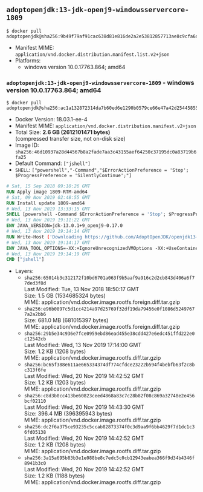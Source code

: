 ## `adoptopenjdk:13-jdk-openj9-windowsservercore-1809`

```console
$ docker pull adoptopenjdk@sha256:9b49f79af91cac638d81e816de2a2e53812857713ae8c9cfa6a7945a9a6fea21
```

-	Manifest MIME: `application/vnd.docker.distribution.manifest.list.v2+json`
-	Platforms:
	-	windows version 10.0.17763.864; amd64

### `adoptopenjdk:13-jdk-openj9-windowsservercore-1809` - windows version 10.0.17763.864; amd64

```console
$ docker pull adoptopenjdk@sha256:ac1a132872314da7b60ed6e1290b0579ce66e47a42d2544585584a65a018cfa2
```

-	Docker Version: 18.03.1-ee-4
-	Manifest MIME: `application/vnd.docker.distribution.manifest.v2+json`
-	Total Size: **2.6 GB (2612101471 bytes)**  
	(compressed transfer size, not on-disk size)
-	Image ID: `sha256:46d10937a28d44567b8a2fade7aa3c43155aef64250c37195dc0a83719b6fa25`
-	Default Command: `["jshell"]`
-	`SHELL`: `["powershell","-Command","$ErrorActionPreference = 'Stop'; $ProgressPreference = 'SilentlyContinue';"]`

```dockerfile
# Sat, 15 Sep 2018 09:10:26 GMT
RUN Apply image 1809-RTM-amd64
# Sat, 09 Nov 2019 02:48:55 GMT
RUN Install update 1809-amd64
# Wed, 13 Nov 2019 13:33:15 GMT
SHELL [powershell -Command $ErrorActionPreference = 'Stop'; $ProgressPreference = 'SilentlyContinue';]
# Wed, 13 Nov 2019 19:11:22 GMT
ENV JAVA_VERSION=jdk-13.0.1+9_openj9-0.17.0
# Wed, 13 Nov 2019 19:14:14 GMT
RUN Write-Host ('Downloading https://github.com/AdoptOpenJDK/openjdk13-binaries/releases/download/jdk-13.0.1%2B9_openj9-0.17.0/OpenJDK13U-jdk_x64_windows_openj9_13.0.1_9_openj9-0.17.0.msi ...');         [Net.ServicePointManager]::SecurityProtocol = [Net.SecurityProtocolType]::Tls12;         wget https://github.com/AdoptOpenJDK/openjdk13-binaries/releases/download/jdk-13.0.1%2B9_openj9-0.17.0/OpenJDK13U-jdk_x64_windows_openj9_13.0.1_9_openj9-0.17.0.msi -O 'openjdk.msi';         Write-Host ('Verifying sha256 (bdcd3349615c7f6ab2102686d2ed1704b1e033bbbb227d278b9c280913af778f) ...');         if ((Get-FileHash openjdk.msi -Algorithm sha256).Hash -ne 'bdcd3349615c7f6ab2102686d2ed1704b1e033bbbb227d278b9c280913af778f') {                 Write-Host 'FAILED!';                 exit 1;         };                 New-Item -ItemType Directory -Path C:\temp | Out-Null;                 Write-Host 'Installing using MSI ...';         Start-Process -FilePath "msiexec.exe" -ArgumentList '/i', 'openjdk.msi', '/L*V', 'C:\temp\OpenJDK.log',         '/quiet', 'ADDLOCAL=FeatureEnvironment,FeatureJarFileRunWith,FeatureJavaHome' -Wait -Passthru;         Write-Host 'Removing openjdk.msi ...';         Remove-Item openjdk.msi -Force;         Remove-Item -Path C:\temp -Recurse | Out-Null;
# Wed, 13 Nov 2019 19:14:17 GMT
ENV JAVA_TOOL_OPTIONS=-XX:+IgnoreUnrecognizedVMOptions -XX:+UseContainerSupport -XX:+IdleTuningCompactOnIdle -XX:+IdleTuningGcOnIdle
# Wed, 13 Nov 2019 19:14:19 GMT
CMD ["jshell"]
```

-	Layers:
	-	`sha256:65014b3c312172f10bd6701a063f9b5aaf9a916c2d2cb843d406a6f77ded3f8d`  
		Last Modified: Tue, 13 Nov 2018 18:50:17 GMT  
		Size: 1.5 GB (1534685324 bytes)  
		MIME: application/vnd.docker.image.rootfs.foreign.diff.tar.gzip
	-	`sha256:e96b0897c5d1cc4214a97d25769f32df19da79456e0f1086d52497677a2a2bb6`  
		Size: 681.0 MB (681015397 bytes)  
		MIME: application/vnd.docker.image.rootfs.foreign.diff.tar.gzip
	-	`sha256:29b5e34c936e7fce0959ebd86ead455e38cdd427e6edc451ffd222e0c12542cb`  
		Last Modified: Wed, 13 Nov 2019 17:14:00 GMT  
		Size: 1.2 KB (1208 bytes)  
		MIME: application/vnd.docker.image.rootfs.diff.tar.gzip
	-	`sha256:bc65f388e611ae665334374df774cfdce23222b594f4bebfb63f2c8bc313f6fe`  
		Last Modified: Wed, 20 Nov 2019 14:42:52 GMT  
		Size: 1.2 KB (1203 bytes)  
		MIME: application/vnd.docker.image.rootfs.diff.tar.gzip
	-	`sha256:c8d3b0cc413be60823ceed4868a83c7c28b82f08c869a32748e2e456bcf02110`  
		Last Modified: Wed, 20 Nov 2019 14:43:30 GMT  
		Size: 396.4 MB (396395943 bytes)  
		MIME: application/vnd.docker.image.rootfs.diff.tar.gzip
	-	`sha256:dc2f6a375ce93235c5ccab82873374f0c3d9aa9f6bb4629f7d1dc1c36fd05138`  
		Last Modified: Wed, 20 Nov 2019 14:42:52 GMT  
		Size: 1.2 KB (1208 bytes)  
		MIME: application/vnd.docker.image.rootfs.diff.tar.gzip
	-	`sha256:3a15a695b83b3e1e088be8c7edc5c0cb12943eabea366f9d34b4346f8941b3c0`  
		Last Modified: Wed, 20 Nov 2019 14:42:52 GMT  
		Size: 1.2 KB (1188 bytes)  
		MIME: application/vnd.docker.image.rootfs.diff.tar.gzip
